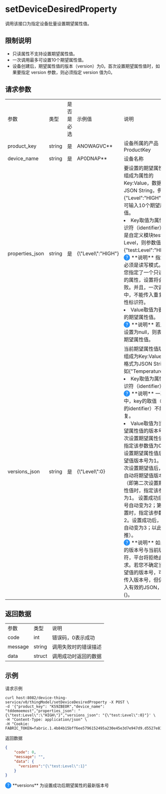 # setDeviceDesiredProperty
调用该接口为指定设备批量设置期望属性值。

## 限制说明
* 只读属性不支持设置期望属性值。
* 一次调用最多可设置10个期望属性值。
* 设备创建后，期望属性值的版本（version）为0。首次设置期望属性值时，如果要指定 version 参数，则必须指定 version 值为0。

## 请求参数

<table>
<tr> <td>参数</td> <td>类型</td> <td>是否是必选</td> <td>示例值</td> <td>说明</td> </tr>
<tr>
    <td>product_key</td>
    <td>string</td>
    <td>是</td>
    <td>ANOWAGVC**</td>
    <td>设备所属的产品ProductKey</td>
</tr>
<tr>
    <td>device_name</td>
    <td>string</td>
    <td>是</td>
    <td>AP0DNAP**</td>
    <td>设备名称</td>
</tr>
<tr>
    <td>properties_json</td>
    <td>string</td>
    <td>是</td>
    <td>{\"Level\":"HIGH"}</td>
    <td>要设置的期望属性值，组成为属性的Key:Value，数据格式为JSON String，例如{"Level":"HIGH"}。最多可输入10个期望属性值。
        <li>Key取值为属性的标识符（identifier）。如果是自定义模块test下属性Level，则参数值为 {"test:Level":"HIGH"}。</li>
        <span style="border-radius: 50%; height: 20px; width: 20px; display: inline-block; background: #238ff9; vertical-align: center;">
           <span style="display: block; color: #FFFFFF; height: 20px; line-height: 20px; text-align: center">?</span>
        </span>
        **说明** 指定属性必须是读写模式。如果您指定了一个只读模式的属性，设置将会失败。并且，一次调用中，不能传入重复的属性标识符。
        <li>Value取值为要设置的期望属性值。</li>
        <span style="border-radius: 50%; height: 20px; width: 20px; display: inline-block; background: #238ff9; vertical-align: center;">
           <span style="display: block; color: #FFFFFF; height: 20px; line-height: 20px; text-align: center">?</span>
        </span>
        **说明** 若属性值设置为null，则表示清空期望属性值。
    </td>
</tr>
<tr>
    <td>versions_json</td>
    <td>string</td>
    <td>是</td>
    <td>{\"Level\":0}</td>
    <td>当前期望属性值版本，组成为Key:Value，数据格式为JSON String，例如{"Temperature":2}。
        <li>Key取值为属性的标识符（identifier）。</li>
        <span style="border-radius: 50%; height: 20px; width: 20px; display: inline-block; background: #238ff9; vertical-align: center;">
           <span style="display: block; color: #FFFFFF; height: 20px; line-height: 20px; text-align: center">?</span>
        </span>
        **说明** 一次调用中，key的取值（即属性的identifier）不能重复。
        <li>Value取值为当前期望属性值的版本号。首次设置期望属性值时，指定该参数值为0。
            首次设置期望属性值后，期望值版本号为1。以后每次设置期望值后，
            平台自动将期望值版本加1（即第二次设置期望属性值时，指定该参数值为1。
            设置成功后，版本号自动变为2；第三次设置时，指定该参数值为2。设置成功后，
            版本号自动变为3；以此类推）。</li>
        <span style="border-radius: 50%; height: 20px; width: 20px; display: inline-block; background: #238ff9; vertical-align: center;">
           <span style="display: block; color: #FFFFFF; height: 20px; line-height: 20px; text-align: center">?</span>
        </span>
        **说明** 如果传入的版本号与当前版本不符，平台将拒绝此次请求。若您不确定当前期望值的版本号，可以不传入版本号，但仍需传入有效的JSON，即传入{}。
    </td>
</tr>
</table>

## 返回数据

<table>
<tr> <td>参数</td> <td>类型</td> <td>说明</td> </tr>
<tr>
    <td>code</td>
    <td>int</td>
    <td>错误码，0表示成功</td>
</tr>
<tr>
    <td>message</td>
    <td>string</td>
    <td>调用失败时的错误描述</td>
</tr>
<tr>
    <td>data</td>
    <td>struct</td>
    <td>调用成功时返回的数据</td>
</tr>
</table>

## 示例

请求示例
```
curl host:8082/device-thing-service/v0/thingModel/setDeviceDesiredProperty -X POST \
-d '{"product_key": "KS9ZBEOR","device_name": "tddemoemost","properties_json": "{\"test:Level\":\"HIGH\"}","versions_json": "{\"test:Level\":0}"}' \
-H "Content-Type: application/json" \
-H "Cookie: FABRIC_TOKEN=fabric.1.4b84b15bff6ee5796152495a230e45e3d7e947d9.d5527e81265b78e47b7891e3ad18d4cdddd3fda2.1629086990.c24c2f07" 
```

返回数据
```json
{
    "code": 0,
    "message": "",
    "data": {
      "versions":"{\"test:Level\":1}"
    }
}
```
<div>
<span style="border-radius: 50%; height: 20px; width: 20px; display: inline-block; background: #238ff9; vertical-align: center;">
  <span style="display: block; color: #FFFFFF; height: 20px; line-height: 20px; text-align: center">?</span>
</span>
**versions** 为设置成功后期望属性的最新版本号
</div>

